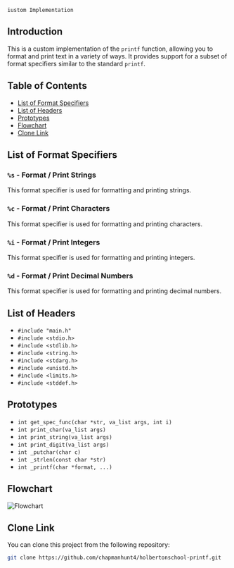 	iustom Implementation

## Introduction

This is a custom implementation of the `printf` function, allowing you to format and print text in a variety of ways. It provides support for a subset of format specifiers similar to the standard `printf`.

## Table of Contents

- [List of Format Specifiers](#list-of-format-specifiers)
- [List of Headers](#list-of-headers)
- [Prototypes](#prototypes)
- [Flowchart](#flowchart)
- [Clone Link](#clone-link)

## List of Format Specifiers

### `%s` - Format / Print Strings

This format specifier is used for formatting and printing strings.

### `%c` - Format / Print Characters

This format specifier is used for formatting and printing characters.

### `%i` - Format / Print Integers

This format specifier is used for formatting and printing integers.

### `%d` - Format / Print Decimal Numbers

This format specifier is used for formatting and printing decimal numbers.

## List of Headers

- `#include "main.h"`
- `#include <stdio.h>`
- `#include <stdlib.h>`
- `#include <string.h>`
- `#include <stdarg.h>`
- `#include <unistd.h>`
- `#include <limits.h>`
- `#include <stddef.h>`

## Prototypes

- `int get_spec_func(char *str, va_list args, int i)`
- `int print_char(va_list args)`
- `int print_string(va_list args)`
- `int print_digit(va_list args)`
- `int _putchar(char c)`
- `int _strlen(const char *str)`
- `int _printf(char *format, ...)`

## Flowchart

![Flowchart](link_to_your_flowchart_image.png)

## Clone Link

You can clone this project from the following repository:

```sh
git clone https://github.com/chapmanhunt4/holbertonschool-printf.git


